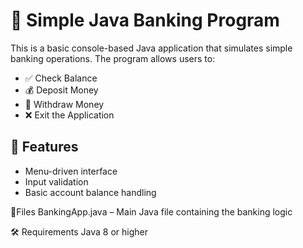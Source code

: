 # 🏦 Simple Java Banking Program

This is a basic console-based Java application that simulates simple banking operations. The program allows users to:

- ✅ Check Balance  
- 💰 Deposit Money  
- 💸 Withdraw Money  
- ❌ Exit the Application

## 🔧 Features

- Menu-driven interface
- Input validation
- Basic account balance handling

📂Files
BankingApp.java – Main Java file containing the banking logic

🛠️ Requirements
Java 8 or higher

